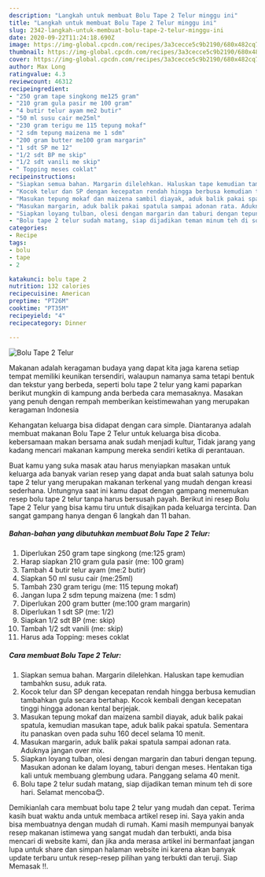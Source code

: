```yaml
---
description: "Langkah untuk membuat Bolu Tape 2 Telur minggu ini"
title: "Langkah untuk membuat Bolu Tape 2 Telur minggu ini"
slug: 2342-langkah-untuk-membuat-bolu-tape-2-telur-minggu-ini
date: 2020-09-22T11:24:18.690Z
image: https://img-global.cpcdn.com/recipes/3a3cecce5c9b2190/680x482cq70/bolu-tape-2-telur-foto-resep-utama.jpg
thumbnail: https://img-global.cpcdn.com/recipes/3a3cecce5c9b2190/680x482cq70/bolu-tape-2-telur-foto-resep-utama.jpg
cover: https://img-global.cpcdn.com/recipes/3a3cecce5c9b2190/680x482cq70/bolu-tape-2-telur-foto-resep-utama.jpg
author: Max Long
ratingvalue: 4.3
reviewcount: 46312
recipeingredient:
- "250 gram tape singkong me125 gram"
- "210 gram gula pasir me 100 gram"
- "4 butir telur ayam me2 butir"
- "50 ml susu cair me25ml"
- "230 gram terigu me 115 tepung mokaf"
- "2 sdm tepung maizena me 1 sdm"
- "200 gram butter me100 gram margarin"
- "1 sdt SP me 12"
- "1/2 sdt BP me skip"
- "1/2 sdt vanili me skip"
- " Topping meses coklat"
recipeinstructions:
- "Siapkan semua bahan. Margarin dilelehkan. Haluskan tape kemudian tambahkn susu, aduk rata."
- "Kocok telur dan SP dengan kecepatan rendah hingga berbusa kemudian tambahkan gula secara bertahap. Kocok kembali dengan kecepatan tinggi hingga adonan kental berjejak."
- "Masukan tepung mokaf dan maizena sambil diayak, aduk balik pakai spatula, kemudian masukan tape, aduk balik pakai spatula. Sementara itu panaskan oven pada suhu 160 decel selama 10 menit."
- "Masukan margarin, aduk balik pakai spatula sampai adonan rata. Aduknya jangan over mix."
- "Siapkan loyang tulban, olesi dengan margarin dan taburi dengan tepung. Masukan adonan ke dalam loyang, taburi dengan meses. Hentakan tiga kali untuk membuang glembung udara. Panggang selama 40 menit."
- "Bolu tape 2 telur sudah matang, siap dijadikan teman minum teh di sore hari. Selamat mencoba😊."
categories:
- Recipe
tags:
- bolu
- tape
- 2

katakunci: bolu tape 2 
nutrition: 132 calories
recipecuisine: American
preptime: "PT26M"
cooktime: "PT35M"
recipeyield: "4"
recipecategory: Dinner

---
```



![Bolu Tape 2 Telur](https://img-global.cpcdn.com/recipes/3a3cecce5c9b2190/680x482cq70/bolu-tape-2-telur-foto-resep-utama.jpg)

Makanan adalah keragaman budaya yang dapat kita jaga karena setiap tempat memiliki keunikan tersendiri, walaupun namanya sama tetapi bentuk dan tekstur yang berbeda, seperti bolu tape 2 telur yang kami paparkan berikut mungkin di kampung anda berbeda cara memasaknya. Masakan yang penuh dengan rempah memberikan keistimewahan yang merupakan keragaman Indonesia

Kehangatan keluarga bisa didapat dengan cara simple. Diantaranya adalah membuat makanan Bolu Tape 2 Telur untuk keluarga bisa dicoba. kebersamaan makan bersama anak sudah menjadi kultur, Tidak jarang yang kadang mencari makanan kampung mereka sendiri ketika di perantauan.



Buat kamu yang suka masak atau harus menyiapkan masakan untuk keluarga ada banyak varian resep yang dapat anda buat salah satunya bolu tape 2 telur yang merupakan makanan terkenal yang mudah dengan kreasi sederhana. Untungnya saat ini kamu dapat dengan gampang menemukan resep bolu tape 2 telur tanpa harus bersusah payah.
Berikut ini resep Bolu Tape 2 Telur yang bisa kamu tiru untuk disajikan pada keluarga tercinta. Dan sangat gampang hanya dengan 6 langkah dan 11 bahan.


<!--inarticleads1-->

##### Bahan-bahan yang dibutuhkan membuat Bolu Tape 2 Telur:

1. Diperlukan 250 gram tape singkong (me:125 gram)
1. Harap siapkan 210 gram gula pasir (me: 100 gram)
1. Tambah 4 butir telur ayam (me:2 butir)
1. Siapkan 50 ml susu cair (me:25ml)
1. Tambah 230 gram terigu (me: 115 tepung mokaf)
1. Jangan lupa 2 sdm tepung maizena (me: 1 sdm)
1. Diperlukan 200 gram butter (me:100 gram margarin)
1. Diperlukan 1 sdt SP (me: 1/2)
1. Siapkan 1/2 sdt BP (me: skip)
1. Tambah 1/2 sdt vanili (me: skip)
1. Harus ada  Topping: meses coklat




<!--inarticleads2-->

##### Cara membuat  Bolu Tape 2 Telur:

1. Siapkan semua bahan. Margarin dilelehkan. Haluskan tape kemudian tambahkn susu, aduk rata.
1. Kocok telur dan SP dengan kecepatan rendah hingga berbusa kemudian tambahkan gula secara bertahap. Kocok kembali dengan kecepatan tinggi hingga adonan kental berjejak.
1. Masukan tepung mokaf dan maizena sambil diayak, aduk balik pakai spatula, kemudian masukan tape, aduk balik pakai spatula. Sementara itu panaskan oven pada suhu 160 decel selama 10 menit.
1. Masukan margarin, aduk balik pakai spatula sampai adonan rata. Aduknya jangan over mix.
1. Siapkan loyang tulban, olesi dengan margarin dan taburi dengan tepung. Masukan adonan ke dalam loyang, taburi dengan meses. Hentakan tiga kali untuk membuang glembung udara. Panggang selama 40 menit.
1. Bolu tape 2 telur sudah matang, siap dijadikan teman minum teh di sore hari. Selamat mencoba😊.




Demikianlah cara membuat bolu tape 2 telur yang mudah dan cepat. Terima kasih buat waktu anda untuk membaca artikel resep ini. Saya yakin anda bisa membuatnya dengan mudah di rumah. Kami masih mempunyai banyak resep makanan istimewa yang sangat mudah dan terbukti, anda bisa mencari di website kami, dan jika anda merasa artikel ini bermanfaat jangan lupa untuk share dan simpan halaman website ini karena akan banyak update terbaru untuk resep-resep pilihan yang terbukti dan teruji. Siap Memasak !!. 

